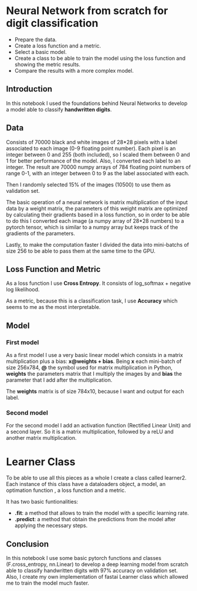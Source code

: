 # Neural Network from scratch for digit classification

* Prepare the data.
* Create a loss function and a metric.
* Select a basic model.
* Create a class to be able to train the model using the loss function and showing the metric results.
* Compare the results with a more complex model.

## Introduction
In this notebook I used the foundations behind Neural Networks to develop a model able to classify **handwritten digits**.

## Data

Consists of 70000 black and white images of 28\*28 pixels with a label associated to each image (0-9 floating point number). Each pixel is an integer between 0 and 255 (both included), so I scaled them between 0 and 1 for better performance of the model. Also, I converted each label to an integer. The result are 70000 numpy arrays of 784 floating point numbers of range 0-1, with an integer between 0 to 9 as the label associated with each.

Then I randomly selected 15% of the images (10500) to use them as validation set.

The basic operation of a neural network is matrix multiplication of the input data by a weight matrix, the parameters of this weight matrix are optimized by calculating their gradients based in a loss function, so in order to be able to do this I converted each image (a numpy array of 28\*28 numbers) to a pytorch tensor, which is similar to a numpy array but keeps track of the gradients of the parameters.

Lastly, to make the computation faster I divided the data into mini-batchs of size 256 to be able to pass them at the same time to the GPU.

## Loss Function and Metric
As a loss function I use **Cross Entropy**. It consists of log_softmax + negative log likelihood.

As a metric, because this is a classification task, I use **Accuracy** which seems to me as the most interpretable.

## Model

### First model
As a first model I use a very basic linear model which consists in a matrix multiplication plus a bias: **x@weights + bias**. Being **x** each mini-batch of size 256x784, **@** the symbol used for matrix multiplication in Python, **weights** the parameters matrix that I multiply the images by and **bias** the parameter that I add after the multiplication.

The **weights** matrix is of size 784x10, because I want and output for each label.

### Second model
For the second model  I add an activation function (Rectified Linear Unit) and a second layer. So it is a matrix multiplication, followed by a reLU and another matrix multiplication.


# Learner Class
To be able to use all this pieces as a whole I create a class called learner2. Each instance of this class have a dataloaders object, a model, an optimation function , a loss function and a metric. 

It has two basic funtionalities:
* **.fit**: a method that allows to train the model with a specific learning rate.
* **.predict**: a method that obtain the predictions from the model after applying the necessary steps.

## Conclusion
In this notebook I use some basic pytorch functions and classes (F.cross_entropy, nn.Linear) to develop a deep learning model from scratch able to classify handwritten digits with 97% accuracy on validation set.
Also, I create my own implementation of fastai Learner class which allowed me to train the model much faster.
